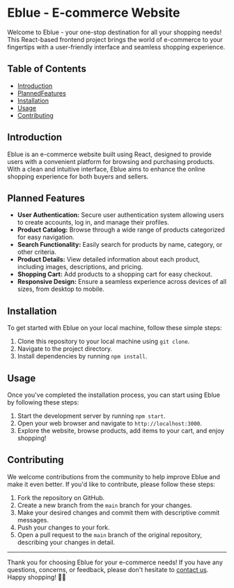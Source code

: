 # Eblue - E-commerce Website

Welcome to Eblue - your one-stop destination for all your shopping needs! This React-based frontend project brings the world of e-commerce to your fingertips with a user-friendly interface and seamless shopping experience.

## Table of Contents

- [Introduction](#introduction)
- [PlannedFeatures](#features)
- [Installation](#installation)
- [Usage](#usage)
- [Contributing](#contributing)

## Introduction

Eblue is an e-commerce website built using React, designed to provide users with a convenient platform for browsing and purchasing products. With a clean and intuitive interface, Eblue aims to enhance the online shopping experience for both buyers and sellers.

## Planned Features

- **User Authentication:** Secure user authentication system allowing users to create accounts, log in, and manage their profiles.
- **Product Catalog:** Browse through a wide range of products categorized for easy navigation.
- **Search Functionality:** Easily search for products by name, category, or other criteria.
- **Product Details:** View detailed information about each product, including images, descriptions, and pricing.
- **Shopping Cart:** Add products to a shopping cart for easy checkout.
- **Responsive Design:** Ensure a seamless experience across devices of all sizes, from desktop to mobile.

## Installation

To get started with Eblue on your local machine, follow these simple steps:

1. Clone this repository to your local machine using `git clone`.
2. Navigate to the project directory.
3. Install dependencies by running `npm install`.

## Usage

Once you've completed the installation process, you can start using Eblue by following these steps:

1. Start the development server by running `npm start`.
2. Open your web browser and navigate to `http://localhost:3000`.
3. Explore the website, browse products, add items to your cart, and enjoy shopping!

## Contributing

We welcome contributions from the community to help improve Eblue and make it even better. If you'd like to contribute, please follow these steps:

1. Fork the repository on GitHub.
2. Create a new branch from the `main` branch for your changes.
3. Make your desired changes and commit them with descriptive commit messages.
4. Push your changes to your fork.
5. Open a pull request to the `main` branch of the original repository, describing your changes in detail.


---

Thank you for choosing Eblue for your e-commerce needs! If you have any questions, concerns, or feedback, please don't hesitate to [contact us](mailto:contact@eblue.com). Happy shopping! 🛒🎉
